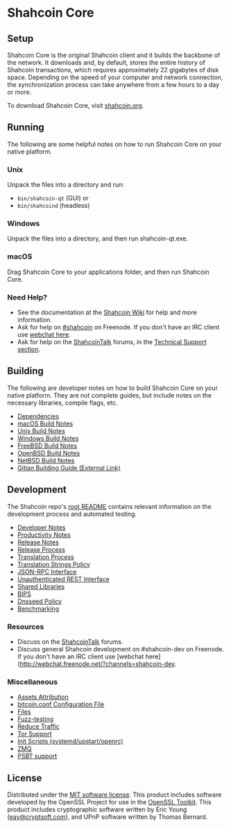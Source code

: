 Shahcoin Core
=============

Setup
---------------------
Shahcoin Core is the original Shahcoin client and it builds the backbone of the network. It downloads and, by default, stores the entire history of Shahcoin transactions, which requires approximately 22 gigabytes of disk space. Depending on the speed of your computer and network connection, the synchronization process can take anywhere from a few hours to a day or more.

To download Shahcoin Core, visit [shahcoin.org](https://shahcoin.org/).

Running
---------------------
The following are some helpful notes on how to run Shahcoin Core on your native platform.

### Unix

Unpack the files into a directory and run:

- `bin/shahcoin-qt` (GUI) or
- `bin/shahcoind` (headless)

### Windows

Unpack the files into a directory, and then run shahcoin-qt.exe.

### macOS

Drag Shahcoin Core to your applications folder, and then run Shahcoin Core.

### Need Help?

* See the documentation at the [Shahcoin Wiki](https://shahcoin.info/)
for help and more information.
* Ask for help on [#shahcoin](http://webchat.freenode.net?channels=shahcoin) on Freenode. If you don't have an IRC client use [webchat here](http://webchat.freenode.net?channels=shahcoin).
* Ask for help on the [ShahcoinTalk](https://shahcointalk.io/) forums, in the [Technical Support section](https://shahcointalk.io/c/technical-support).

Building
---------------------
The following are developer notes on how to build Shahcoin Core on your native platform. They are not complete guides, but include notes on the necessary libraries, compile flags, etc.

- [Dependencies](dependencies.md)
- [macOS Build Notes](build-osx.md)
- [Unix Build Notes](build-unix.md)
- [Windows Build Notes](build-windows.md)
- [FreeBSD Build Notes](build-freebsd.md)
- [OpenBSD Build Notes](build-openbsd.md)
- [NetBSD Build Notes](build-netbsd.md)
- [Gitian Building Guide (External Link)](https://github.com/bitcoin-core/docs/blob/master/gitian-building.md)

Development
---------------------
The Shahcoin repo's [root README](/README.md) contains relevant information on the development process and automated testing.

- [Developer Notes](developer-notes.md)
- [Productivity Notes](productivity.md)
- [Release Notes](release-notes.md)
- [Release Process](release-process.md)
- [Translation Process](translation_process.md)
- [Translation Strings Policy](translation_strings_policy.md)
- [JSON-RPC Interface](JSON-RPC-interface.md)
- [Unauthenticated REST Interface](REST-interface.md)
- [Shared Libraries](shared-libraries.md)
- [BIPS](bips.md)
- [Dnsseed Policy](dnsseed-policy.md)
- [Benchmarking](benchmarking.md)

### Resources
* Discuss on the [ShahcoinTalk](https://shahcointalk.io/) forums.
* Discuss general Shahcoin development on #shahcoin-dev on Freenode. If you don't have an IRC client use [webchat here](http://webchat.freenode.net/?channels=shahcoin-dev.

### Miscellaneous
- [Assets Attribution](assets-attribution.md)
- [bitcoin.conf Configuration File](bitcoin-conf.md)
- [Files](files.md)
- [Fuzz-testing](fuzzing.md)
- [Reduce Traffic](reduce-traffic.md)
- [Tor Support](tor.md)
- [Init Scripts (systemd/upstart/openrc)](init.md)
- [ZMQ](zmq.md)
- [PSBT support](psbt.md)

License
---------------------
Distributed under the [MIT software license](/COPYING).
This product includes software developed by the OpenSSL Project for use in the [OpenSSL Toolkit](https://www.openssl.org/). This product includes
cryptographic software written by Eric Young ([eay@cryptsoft.com](mailto:eay@cryptsoft.com)), and UPnP software written by Thomas Bernard.
